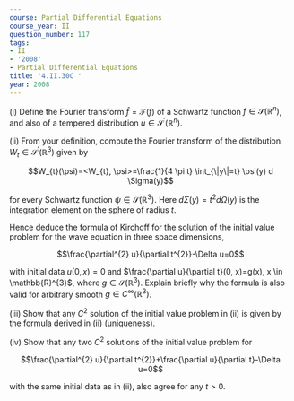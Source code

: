 ```yaml
---
course: Partial Differential Equations
course_year: II
question_number: 117
tags:
- II
- '2008'
- Partial Differential Equations
title: '4.II.30C '
year: 2008
---
```



(i) Define the Fourier transform $\hat{f}=\mathcal{F}(f)$ of a Schwartz function $f \in \mathcal{S}\left(\mathbb{R}^{n}\right)$, and also of a tempered distribution $u \in \mathcal{S}^{\prime}\left(\mathbb{R}^{n}\right)$.

(ii) From your definition, compute the Fourier transform of the distribution $W_{t} \in \mathcal{S}^{\prime}\left(\mathbb{R}^{3}\right)$ given by

$$W_{t}(\psi)=<W_{t}, \psi>=\frac{1}{4 \pi t} \int_{\|y\|=t} \psi(y) d \Sigma(y)$$

for every Schwartz function $\psi \in \mathcal{S}\left(\mathbb{R}^{3}\right)$. Here $d \Sigma(y)=t^{2} d \Omega(y)$ is the integration element on the sphere of radius $t$.

Hence deduce the formula of Kirchoff for the solution of the initial value problem for the wave equation in three space dimensions,

$$\frac{\partial^{2} u}{\partial t^{2}}-\Delta u=0$$

with initial data $u(0, x)=0$ and $\frac{\partial u}{\partial t}(0, x)=g(x), x \in \mathbb{R}^{3}$, where $g \in \mathcal{S}\left(\mathbb{R}^{3}\right)$. Explain briefly why the formula is also valid for arbitrary smooth $g \in C^{\infty}\left(\mathbb{R}^{3}\right)$.

(iii) Show that any $C^{2}$ solution of the initial value problem in (ii) is given by the formula derived in (ii) (uniqueness).

(iv) Show that any two $C^{2}$ solutions of the initial value problem for

$$\frac{\partial^{2} u}{\partial t^{2}}+\frac{\partial u}{\partial t}-\Delta u=0$$

with the same initial data as in (ii), also agree for any $t>0$.